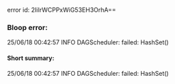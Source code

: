 error id: 2IiIrWCPPxWiG53EH3OrhA==
### Bloop error:

25/06/18 00:42:57 INFO DAGScheduler: failed: HashSet()
#### Short summary: 

25/06/18 00:42:57 INFO DAGScheduler: failed: HashSet()